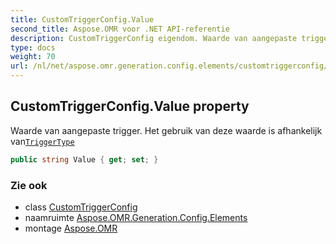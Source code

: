 ```yaml
---
title: CustomTriggerConfig.Value
second_title: Aspose.OMR voor .NET API-referentie
description: CustomTriggerConfig eigendom. Waarde van aangepaste trigger. Het gebruik van deze waarde is afhankelijk vanTriggerType
type: docs
weight: 70
url: /nl/net/aspose.omr.generation.config.elements/customtriggerconfig/value/
---
```

## CustomTriggerConfig.Value property

Waarde van aangepaste trigger. Het gebruik van deze waarde is afhankelijk van[`TriggerType`](../triggertype/)

```csharp
public string Value { get; set; }
```

### Zie ook

* class [CustomTriggerConfig](../)
* naamruimte [Aspose.OMR.Generation.Config.Elements](../../customtriggerconfig/)
* montage [Aspose.OMR](../../../)


